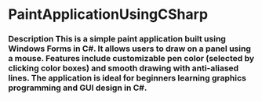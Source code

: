 # PaintApplicationUsingCSharp
### Description  This is a simple paint application built using Windows Forms in C#. It allows users to draw on a panel using a mouse. Features include customizable pen color (selected by clicking color boxes) and smooth drawing with anti-aliased lines. The application is ideal for beginners learning graphics programming and GUI design in C#.

